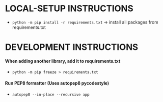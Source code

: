 # LOCAL-SETUP INSTRUCTIONS
* `python -m pip install -r requirements.txt` → install all packages from requirements.txt

# DEVELOPMENT INSTRUCTIONS

#### When adding another library, add it to requirements.txt
* `python -m pip freeze > requirements.txt`


#### Run PEP8 formatter (Uses autopep8 pycodestyle) 
* `autopep8 --in-place --recursive app`
